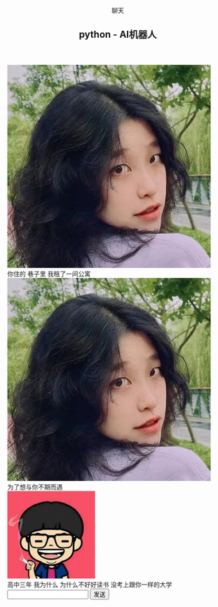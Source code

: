 <!DOCTYPE html>
<html lang="en">
<head>
    <meta charset="UTF-8">
    <meta name="viewport" content="width=device-width, initial-scale=1.0">
    <meta http-equiv="X-UA-Compatible" content="ie=edge">
    <!-- 网页名字 -->
    <title>自动聊天机器人</title>
    <!-- css样式文件 -->
    <link rel="stylesheet" href="style.css">
    <!-- jquery -->
    <script src="jquery-3.4.1.min.js"></script>
    <!-- java script处理逻辑，建立与服务器的websocket连接 -->
    <script>
    var socket;
    if ("WebSocket" in window) {
      var ws = new WebSocket("ws://127.0.0.1:8080");
      socket = ws;
      ws.onopen = function() {
        console.log('连接成功');
      };
      // 获取到服务端返回的信息
      ws.onmessage = function(evt) {
        var received_msg = evt.data;
        var txt="<div class=\"message-item message-item--left\">  <img class=\"avatar\" src=\"./img/girl.png\" alt=\"头像\"><div class=\"message-bubble\">"+ received_msg +"</div> </div>";  
        $(".message-list").append(txt);
        document.getElementById("mes").value="";
      };
      ws.onclose = function() {
        alert("断开了连接");
      };
    } else {
      alert("浏览器不支持WebSocket");
    }

    // 信息发送到服务端
    function sendMeg(){
      var message=document.getElementById("mes").value;
      var txt="<div class=\"message-item message-item--right\">  <img class=\"avatar\" src=\"./img/boy.png\" alt=\"头像\"><div class=\"message-bubble\">"+ message +"</div> </div>";  
       
    }
  </script>
</head>
<body>
    <section class="chat-page show-selector">
        <header>
            <div class="nav-back">
                <i class="icon icon-back"></i>
                <span>聊天</span>
            </div>
            <h1>python - AI机器人</h1>
            <div class="nav-person">
                <i class="icon icon-person"></i>
            </div>
        </header>
        <main>
            <div class="message-list">
                <div class="message-item message-item--left">
                    <img class="avatar" src="./img/girl.png" alt="头像">
                    <div class="message-bubble">你住的 巷子里 我租了一间公寓</div>
                </div>
                <div class="message-item message-item--left">
                    <img class="avatar" src="./img/girl.png" alt="头像">
                    <div class="message-bubble">为了想与你不期而遇</div>
                </div>
                <div class="message-item message-item--right">
                    <img class="avatar" src="./img/boy.png" alt="头像">
                    <div class="message-bubble">高中三年 我为什么 为什么不好好读书 没考上跟你一样的大学</div>
                </div>
            </div>
        </main>
        <footer>
            <input type="text" class="text-input" id="mes">
            <button class="send-button" onclick="sendMeg(); ">发送</button>
        </footer>
    </section>
</body>
</html>
